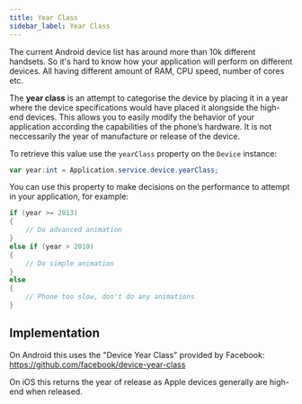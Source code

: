 ```yaml
---
title: Year Class
sidebar_label: Year Class
---
```



The current Android device list has around more than 10k different handsets. So it's hard to know how your application will perform on different devices. All having different amount of RAM, CPU speed, number of cores etc.

The **year class** is an attempt to categorise the device by placing it in a year where the device specifications would have placed it alongside the high-end devices. This allows you to easily modify the behavior of your application according the capabilities of the phone’s hardware. It is not neccessarily the year of manufacture or release of the device.

To retrieve this value use the `yearClass` property on the `Device` instance:

```actionscript
var year:int = Application.service.device.yearClass;
```

You can use this property to make decisions on the performance to attempt in your application, for example:

```actionscript
if (year >= 2013) 
{
    // Do advanced animation
}
else if (year > 2010) 
{
    // Do simple animation
}
else
{
    // Phone too slow, don't do any animations
}
```


## Implementation 

On Android this uses the "Device Year Class" provided by Facebook: https://github.com/facebook/device-year-class

On iOS this returns the year of release as Apple devices generally are high-end when released.
